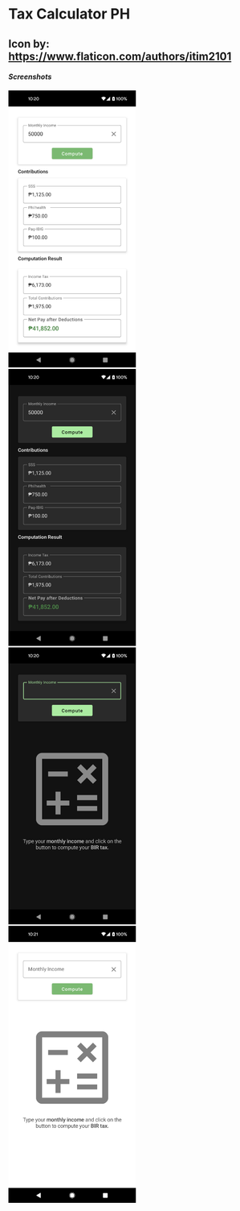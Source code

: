 # Tax Calculator PH

## Icon by: https://www.flaticon.com/authors/itim2101

#### *Screenshots*

<img src="https://github.com/jecsan/tax-calculator-ph/blob/main/screenshots/screenshot1.png " height="550"/>
<img src="https://github.com/jecsan/tax-calculator-ph/blob/main/screenshots/screenshot2.png " height="550"/>
<img src="https://github.com/jecsan/tax-calculator-ph/blob/main/screenshots/screenshot3.png " height="550"/>
<img src="https://github.com/jecsan/tax-calculator-ph/blob/main/screenshots/screenshot4.png " height="550"/>
